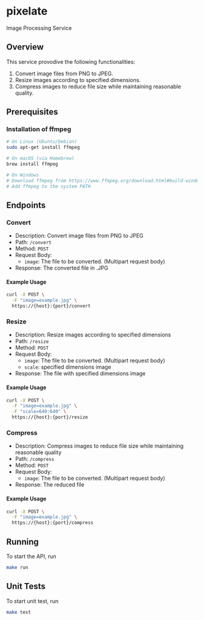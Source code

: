 # pixelate

Image Processing Service

## Overview

This service provodive the following functionalities:

1. Convert image files from PNG to JPEG.
2. Resize images according to specified dimensions.
3. Compress images to reduce file size while maintaining reasonable quality.

## Prerequisites

### Installation of ffmpeg

```bash
# On Linux (Ubuntu/Debian)
sudo apt-get install ffmpeg

# On macOS (via Homebrew)
brew install ffmpeg

# On Windows
# Download ffmpeg from https://www.ffmpeg.org/download.html#build-windows
# Add ffmpeg to the system PATH
```

## Endpoints

### Convert

- Description: Convert image files from PNG to JPEG
- Path: `/convert`
- Method: `POST`
- Request Body:
  - `image`: The file to be converted. (Multipart request body)
- Response: The converted file in .JPG

#### Example Usage

```bash
curl -X POST \
  -F "image=example.jpg" \
  https://{host}:{port}/convert
```

### Resize

- Description: Resize images according to specified dimensions
- Path: `/resize`
- Method: `POST`
- Request Body:
  - `image`: The file to be converted. (Multipart request body)
  - `scale`: specified dimensions image
- Response: The file with specified dimensions image

#### Example Usage

```bash
curl -X POST \
  -F "image=example.jpg" \
  -F "scale=640:640" \
  https://{host}:{port}/resize
```

### Compress

- Description: Compress images to reduce file size while maintaining reasonable quality
- Path: `/compress`
- Method: `POST`
- Request Body:
  - `image`: The file to be converted. (Multipart request body)
- Response: The reduced file

#### Example Usage

```bash
curl -X POST \
  -F "image=example.jpg" \
  https://{host}:{port}/compress
```

## Running

To start the API, run

```bash
make run
```

## Unit Tests

To start unit test, run

```bash
make test
```
